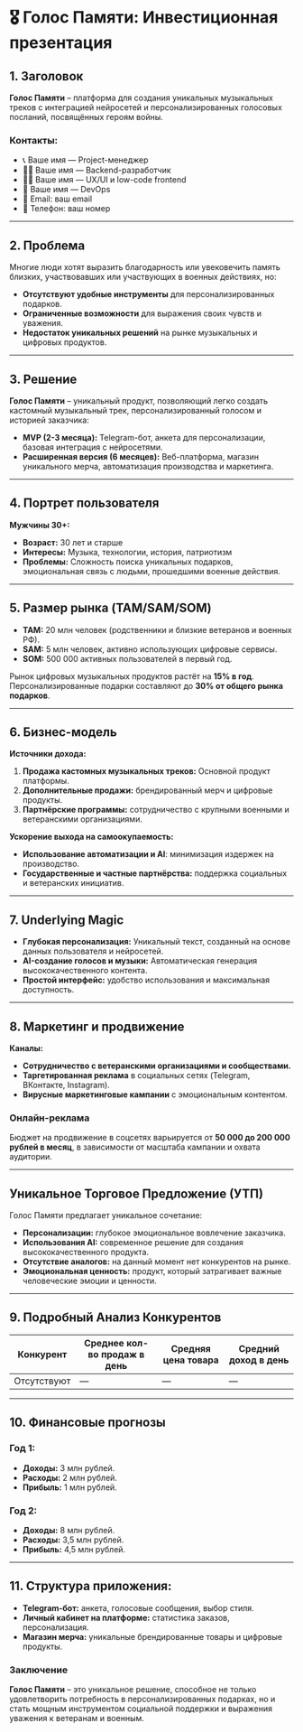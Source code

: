 # 🎖️ Голос Памяти: Инвестиционная презентация

## 1. Заголовок

**Голос Памяти** – платформа для создания уникальных музыкальных треков с интеграцией нейросетей и персонализированных голосовых посланий, посвящённых героям войны.

### Контакты:

- 📞 Ваше имя — Project-менеджер
- 👨‍💻 Ваше имя — Backend-разработчик
- 👩‍🎨 Ваше имя — UX/UI и low-code frontend
- 🔧 Ваше имя — DevOps
- 📧 Email: ваш email
- 📱 Телефон: ваш номер

---

## 2. Проблема

Многие люди хотят выразить благодарность или увековечить память близких, участвовавших или участвующих в военных действиях, но:

- **Отсутствуют удобные инструменты** для персонализированных подарков.
- **Ограниченные возможности** для выражения своих чувств и уважения.
- **Недостаток уникальных решений** на рынке музыкальных и цифровых продуктов.

---

## 3. Решение

**Голос Памяти** – уникальный продукт, позволяющий легко создать кастомный музыкальный трек, персонализированный голосом и историей заказчика:

- **MVP (2-3 месяца):** Telegram-бот, анкета для персонализации, базовая интеграция с нейросетями.
- **Расширенная версия (6 месяцев):** Веб-платформа, магазин уникального мерча, автоматизация производства и маркетинга.

---

## 4. Портрет пользователя

**Мужчины 30+:**

- **Возраст:** 30 лет и старше
- **Интересы:** Музыка, технологии, история, патриотизм
- **Проблемы:** Сложность поиска уникальных подарков, эмоциональная связь с людьми, прошедшими военные действия.

---

## 5. Размер рынка (TAM/SAM/SOM)

- **TAM:** 20 млн человек (родственники и близкие ветеранов и военных РФ).
- **SAM:** 5 млн человек, активно использующих цифровые сервисы.
- **SOM:** 500 000 активных пользователей в первый год.

Рынок цифровых музыкальных продуктов растёт на **15% в год**. Персонализированные подарки составляют до **30% от общего рынка подарков**.

---

## 6. Бизнес-модель

**Источники дохода:**

1. **Продажа кастомных музыкальных треков:** Основной продукт платформы.
2. **Дополнительные продажи:** брендированный мерч и цифровые продукты.
3. **Партнёрские программы:** сотрудничество с крупными военными и ветеранскими организациями.

**Ускорение выхода на самоокупаемость:**

- **Использование автоматизации и AI**: минимизация издержек на производство.
- **Государственные и частные партнёрства:** поддержка социальных и ветеранских инициатив.

---

## 7. Underlying Magic

- **Глубокая персонализация:** Уникальный текст, созданный на основе данных пользователя и нейросетей.
- **AI-создание голосов и музыки:** Автоматическая генерация высококачественного контента.
- **Простой интерфейс:** удобство использования и максимальная доступность.

---

## 8. Маркетинг и продвижение

**Каналы:**

- **Сотрудничество с ветеранскими организациями и сообществами.**
- **Таргетированная реклама** в социальных сетях (Telegram, ВКонтакте, Instagram).
- **Вирусные маркетинговые кампании** с эмоциональным контентом.

### Онлайн-реклама

Бюджет на продвижение в соцсетях варьируется от **50 000 до 200 000 рублей в месяц**, в зависимости от масштаба кампании и охвата аудитории.

---

## Уникальное Торговое Предложение (УТП)

Голос Памяти предлагает уникальное сочетание:

- **Персонализации:** глубокое эмоциональное вовлечение заказчика.
- **Использования AI:** современное решение для создания высококачественного продукта.
- **Отсутствие аналогов:** на данный момент нет конкурентов на рынке.
- **Эмоциональная ценность:** продукт, который затрагивает важные человеческие эмоции и ценности.

---

## 9. Подробный Анализ Конкурентов

| Конкурент | Среднее кол-во продаж в день | Средняя цена товара | Средний доход в день |
|-----------|------------------------------|---------------------|----------------------|
| Отсутствуют | — | — | — |

---

## 10. Финансовые прогнозы

### Год 1:

- **Доходы:** 3 млн рублей.
- **Расходы:** 2 млн рублей.
- **Прибыль:** 1 млн рублей.

### Год 2:

- **Доходы:** 8 млн рублей.
- **Расходы:** 3,5 млн рублей.
- **Прибыль:** 4,5 млн рублей.

---

## 11. Структура приложения:

- **Telegram-бот:** анкета, голосовые сообщения, выбор стиля.
- **Личный кабинет на платформе:** статистика заказов, персонализация.
- **Магазин мерча:** уникальные брендированные товары и цифровые продукты.

### Заключение

**Голос Памяти** – это уникальное решение, способное не только удовлетворить потребность в персонализированных подарках, но и стать мощным инструментом социальной поддержки и выражения уважения к ветеранам и военным.
